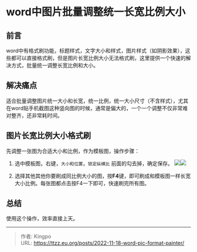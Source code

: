 # word中图片批量调整统一长宽比例大小


<!--more-->
## 前言

word中有格式刷功能，标题样式，文字大小和样式，图片样式（如阴影效果），这些都可以直接格式刷，但是图片长宽比例大小无法格式刷，这里提供一个快速的解决方式，批量统一调整长宽比例和大小。

## 解决痛点

适合批量调整图片统一大小和长宽，统一比例，统一大小尺寸（不含样式），尤其在word贴手机截图这种竖向图的时候，通常是偏大的，一个一个调整不仅非常难对整齐，还非常耗时间。


## 图片长宽比例大小格式刷

先调整一张图为合适大小和比例，作为模板图，操作步骤：
1. 选中模板图，右键，`大小和位置`，`锁定纵横比` 前面的勾去掉，确定保存。
![](https://s.imgkb.xyz/abcdocker/2022/11/18/97174cd99d00f/97174cd99d00f.png)![](https://s.imgkb.xyz/abcdocker/2022/11/18/f343b7712d011/f343b7712d011.png)

2. 选择其他其他你要刷成同比例大小的图，按**F4**键，即可刷成和模板图一样长宽大小比例。每张图都点击按F4一下即可，快速刷完所有图。

## 总结

使用这个操作，效率直接上天。



---

> 作者: Kingpo  
> URL: https://ttzz.eu.org/posts/2022-11-18-word-pic-format-painter/  

